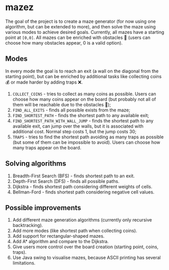 # mazez
The goal of the project is to create a maze generator (for now using one algorithm, but can be extended to more), and then solve the maze using various modes to achieve desired goals.
Currently, all mazes have a starting point at `[0,0]`. All mazes can be enriched with obstacles 🚫 (users can choose how many obstacles appear, 0 is a valid option).

## Modes
In every mode the goal is to reach an exit (a wall on the diagonal from the starting point), but can be enriched by additional tasks like collecting coins 💰 or made harder by adding traps ❌.
1. `COLLECT_COINS` - tries to collect as many coins as possible. Users can choose how many coins appear on the board (but probably not all of them will be reachable due to the obstacles 🚫);
2. `FIND_ALL_EXITS` - finds all possible exists from the maze;
3. `FIND_SHORTEST_PATH` - finds the shortest path to any available exit;
4. `FIND_SHORTEST_PATH_WITH_WALL_JUMP` - finds the shortest path to any available exit, can jump over the walls, but it is associated with additional cost. Normal step costs 1, but the jump costs 30;
5. `TRAPS` - tries to find the shortest path avoiding as many traps as possible (but some of them can be impossible to avoid). Users can choose how many traps appear on the board. 

## Solving algorithms
1. Breadth-First Search (BFS) - finds shortest path to an exit.
2. Depth-First Search (DFS) - finds all possible paths.
3. Dijkstra - finds shortest path considering different weights of cells.
4. Bellman-Ford - finds shortest path considering negative cell values.

## Possible improvements 
1. Add different maze generation algorithms (currently only recursive backtracking).
2. Add more modes (like shortest path when collecting coins).
3. Add support for rectangular-shaped mazes. 
4. Add A* algorithm and compare to the Dijkstra. 
5. Give users more control over the board creation (starting point, coins, traps).
6. Use Java swing to visualise mazes, because ASCII printing has several limitations. 
